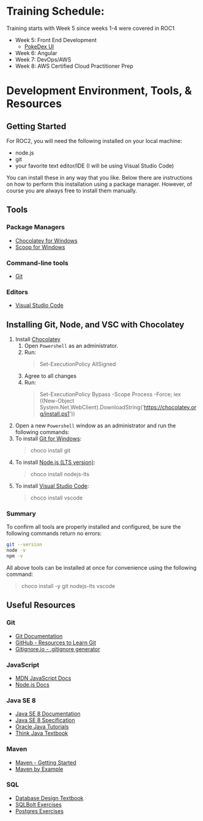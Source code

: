 # Training Schedule:

Training starts with Week 5 since weeks 1-4 were covered in ROC1

- Week 5: Front End Development
  - [PokeDex UI](https://github.com/200914ROC2/5w-pokedex-ui)
- Week 6: Angular
- Week 7: DevOps/AWS
- Week 8: AWS Certified Cloud Practitioner Prep

# Development Environment, Tools, & Resources

## Getting Started

For ROC2, you will need the following installed on your local machine:

- node.js
- git
- your favorite text editor/IDE (I will be using Visual Studio Code)

You can install these in any way that you like. Below there are instructions on how to perform this installation using a package manager. However, of course you are always free to install them manually.

## Tools

### Package Managers

- [Chocolatey for Windows](https://chocolatey.org)
- [Scoop for Windows](https://scoop.sh/)

### Command-line tools

- [Git](https://git-scm.com)

### Editors

- [Visual Studio Code](https://code.visualstudio.com/)

## Installing Git, Node, and VSC with Chocolatey

1. Install [Chocolatey](https://chocolatey.org)
   1. Open `Powershell` as an administrator.
   2. Run:
      > Set-ExecutionPolicy AllSigned
   3. Agree to all changes
   4. Run:
      > Set-ExecutionPolicy Bypass -Scope Process -Force; iex ((New-Object System.Net.WebClient).DownloadString('https://chocolatey.org/install.ps1'))
2. Open a new `Powershell` window as an administrator and run the following commands:
3. To install [Git for Windows](https://git-scm.com):
   > choco install git
4. To install [Node.js (LTS version)](https://nodejs.org/en/):
   > choco install nodejs-lts
5. To install [Visual Studio Code](https://code.visualstudio.com/):
   > choco install vscode

### Summary

To confirm all tools are properly installed and configured, be sure the following commands return no errors:

```bash
git --version
node -v
npm -v
```

All above tools can be installed at once for convenience using the following command:

> choco install -y git nodejs-lts vscode

## Useful Resources

### Git

- [Git Documentation](https://git-scm.com/doc)
- [GitHub - Resources to Learn Git](http://try.github.io/)
- [Gitignore.io - .gitignore generator](https://www.gitignore.io/)

### JavaScript

- [MDN JavaScript Docs](https://developer.mozilla.org/en-US/docs/Web/javascript)
- [Node.js Docs](https://nodejs.org/en/docs/)

### Java SE 8

- [Java SE 8 Documentation](https://docs.oracle.com/javase/8/docs/)
- [Java SE 8 Specification](https://docs.oracle.com/javase/specs/jls/se8/html/)
- [Oracle Java Tutorials](https://docs.oracle.com/javase/tutorial/)
- [Think Java Textbook](https://books.trinket.io/thinkjava/index.html)

### Maven

- [Maven - Getting Started](http://maven.apache.org/guides/getting-started/index.html)
- [Maven by Example](https://books.sonatype.com/mvnex-book/reference/index.html)

### SQL

- [Database Design Textbook](https://opentextbc.ca/dbdesign01/)
- [SQLBolt Exercises](https://sqlbolt.com/)
- [Postgres Exercises](https://pgexercises.com/)
